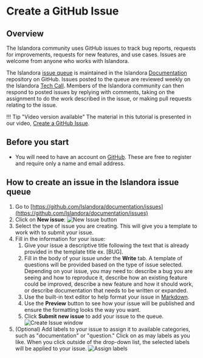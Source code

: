 # Create a GitHub Issue

## Overview
The Islandora community uses GitHub issues to track bug reports, requests for improvements, requests for new features, and use cases. Issues are welcome from anyone who works with Islandora.

The Islandora [issue queue](https://github.com/Islandora/documentation/issues) is maintained in the Islandora [Documentation](https://github.com/Islandora/documentation) repository on GitHub. Issues posted to the queue are reviewed weekly on the Islandora [Tech Call](https://github.com/Islandora/islandora-community/wiki/Tech-Call-Meetings-2022). Members of the Islandora community can then respond to posted issues by replying with comments, taking on the assignment to do the work described in the issue, or making pull requests relating to the issue.

!!! Tip "Video version available"
    The material in this tutorial is presented in our video, [Create a GitHub Issue](https://youtu.be/eHBIYlRxEtk).

## Before you start

- You will need to have an account on [GitHub](https://github.com/join). These are free to register and require only a name and email address.


## How to create an issue in the Islandora issue queue

1. Go to [https://github.com/Islandora/documentation/issues](https://github.com/Islandora/documentation/issues)
2. Click on **New issue**:
![New Issue button](../assets/create_issues_newissue.jpg)
3. Select the type of issue you are creating. This will give you a template to work with to submit your issue.
5. Fill in the information for your issue:
    1. Give your issue a descriptive title following the text that is already provided in the template title ex. [BUG].
    2. Fill in the body of your issue under the **Write** tab. A template of questions will be provided based on the type of issue selected. Depending on your issue, you may need to: describe a bug you are seeing and how to reproduce it, describe how an existing feature could be improved, describe a new feature and how it should work, or describe documentation that needs to be written or expanded.
    3. Use the built-in text editor to help format your issue in [Markdown](http://en.wikipedia.org/wiki/Markdown).
    4. Use the **Preview** button to see how your issue will be published and ensure the formatting looks the way you want.
    5. Click **Submit new issue** to add your issue to the queue.
![Create Issue window](../assets/create_issues_commentbox.jpg)
4. (Optional) Add labels to your issue to assign it to available categories, such as "documentation" or "question." Click on as may labels as you like. When you click outside of the drop-down list, the selected labels will be applied to your issue.
![Assign labels](../assets/create_issues_labels.jpg)
